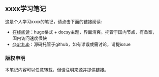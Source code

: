 ## xxxx学习笔记

这是个人学习xxxx的笔记，请点击下面的链接阅读:

- [在线阅读](https://skyao.net/learning-xxxx/)：hugo格式 + docsy主题，界面清爽。托管于国内节点，有备案，国内访问速度很快
- [@github](https://github.com/skyao/learning-xxxx/)：源码托管于github，如有谬误或需讨论，请提issue

### 版权申明

本笔记内容可以任意转载，但请注明来源并提供链接。

